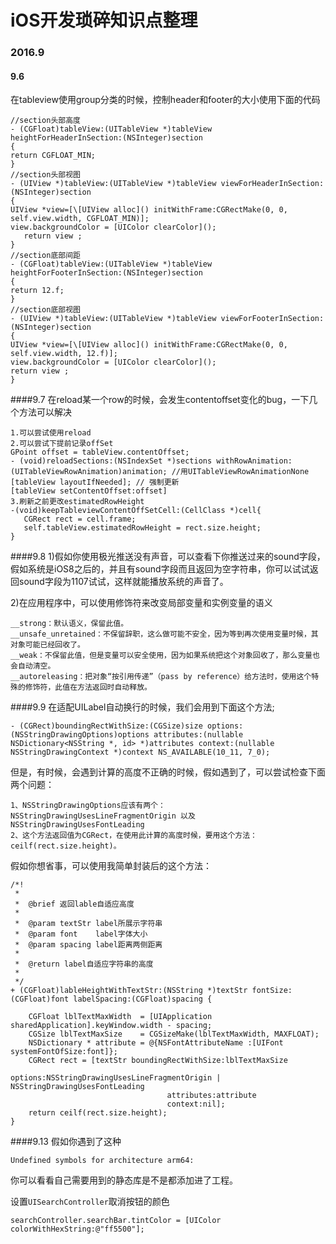 # iOS开发琐碎知识点整理
### 2016.9
#### 9.6
在tableview使用group分类的时候，控制header和footer的大小使用下面的代码

	//section头部高度
	- (CGFloat)tableView:(UITableView *)tableView heightForHeaderInSection:(NSInteger)section
	{
	return CGFLOAT_MIN;
	}
	//section头部视图
	- (UIView *)tableView:(UITableView *)tableView viewForHeaderInSection:(NSInteger)section
	{
	UIView *view=[\[UIView alloc]() initWithFrame:CGRectMake(0, 0, self.view.width, CGFLOAT_MIN)];
	view.backgroundColor = [UIColor clearColor]();
	   return view ;
	}
	//section底部间距
	- (CGFloat)tableView:(UITableView *)tableView heightForFooterInSection:(NSInteger)section
	{
	return 12.f;
	}
	//section底部视图
	- (UIView *)tableView:(UITableView *)tableView viewForFooterInSection:(NSInteger)section
	{
	UIView *view=[\[UIView alloc]() initWithFrame:CGRectMake(0, 0, self.view.width, 12.f)];
	view.backgroundColor = [UIColor clearColor]();
	return view ;
	}

####9.7
在reload某一个row的时候，会发生contentoffset变化的bug，一下几个方法可以解决
	
	
	1.可以尝试使用reload
	2.可以尝试下提前记录offSet
	GPoint offset = tableView.contentOffset;
	- (void)reloadSections:(NSIndexSet *)sections withRowAnimation:(UITableViewRowAnimation)animation; //用UITableViewRowAnimationNone
	[tableView layoutIfNeeded]; // 强制更新
	[tableView setContentOffset:offset]
	3.刷新之前更改estimatedRowHeight
	-(void)keepTableviewContentOffSetCell:(CellClass *)cell{
	   CGRect rect = cell.frame;
	   self.tableView.estimatedRowHeight = rect.size.height;
	}
####9.8
1)假如你使用极光推送没有声音，可以查看下你推送过来的sound字段，假如系统是iOS8之后的，并且有sound字段而且返回为空字符串，你可以试试返回sound字段为1107试试，这样就能播放系统的声音了。


2)在应用程序中，可以使用修饰符来改变局部变量和实例变量的语义

	__strong：默认语义，保留此值。
	__unsafe_unretained：不保留辞职，这么做可能不安全，因为等到再次使用变量时候，其对象可能已经回收了。
	__weak：不保留此值，但是变量可以安全使用，因为如果系统把这个对象回收了，那么变量也会自动清空。
	__autoreleasing：把对象“按引用传递”（pass by reference）给方法时，使用这个特殊的修饰符，此值在方法返回时自动释放。


####9.9
在适配UILabel自动换行的时候，我们会用到下面这个方法;

	- (CGRect)boundingRectWithSize:(CGSize)size options:(NSStringDrawingOptions)options attributes:(nullable NSDictionary<NSString *, id> *)attributes context:(nullable NSStringDrawingContext *)context NS_AVAILABLE(10_11, 7_0);
	
但是，有时候，会遇到计算的高度不正确的时候，假如遇到了，可以尝试检查下面两个问题：
	
	1、NSStringDrawingOptions应该有两个：NSStringDrawingUsesLineFragmentOrigin 以及 NSStringDrawingUsesFontLeading
	2、这个方法返回值为CGRect，在使用此计算的高度时候，要用这个方法：ceilf(rect.size.height)。

假如你想省事，可以使用我简单封装后的这个方法：
	
	/*!
	 *
	 *  @brief 返回lable自适应高度
	 *
	 *  @param textStr label所展示字符串
 	 *  @param font    label字体大小
   	 *  @param spacing label距离两侧距离
 	 *
 	 *  @return label自适应字符串的高度
 	 *
 	 */
	+ (CGFloat)lableHeightWithTextStr:(NSString *)textStr fontSize:(CGFloat)font labelSpacing:(CGFloat)spacing {
   
	  	CGFloat lblTextMaxWidth  = [UIApplication sharedApplication].keyWindow.width - spacing;
	  	CGSize lblTextMaxSize    = CGSizeMake(lblTextMaxWidth, MAXFLOAT);
	   	NSDictionary * attribute = @{NSFontAttributeName :[UIFont systemFontOfSize:font]};
	  	CGRect rect = [textStr boundingRectWithSize:lblTextMaxSize
                                	        options:NSStringDrawingUsesLineFragmentOrigin | NSStringDrawingUsesFontLeading
                                	   attributes:attribute
                                	   context:nil];
	 	return ceilf(rect.size.height);
	}


####9.13
假如你遇到了这种

	Undefined symbols for architecture arm64:
	
你可以看看自己需要用到的静态库是不是都添加进了工程。


设置`UISearchController`取消按钮的颜色

    searchController.searchBar.tintColor = [UIColor colorWithHexString:@"ff5500"];

